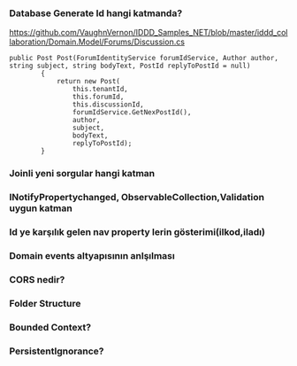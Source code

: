 ### Database Generate Id hangi katmanda?
https://github.com/VaughnVernon/IDDD_Samples_NET/blob/master/iddd_collaboration/Domain.Model/Forums/Discussion.cs
````
public Post Post(ForumIdentityService forumIdService, Author author, string subject, string bodyText, PostId replyToPostId = null)
        {
            return new Post(
                this.tenantId,
                this.forumId,
                this.discussionId,
                forumIdService.GetNexPostId(),
                author,
                subject,
                bodyText,
                replyToPostId);
        }

````
### Joinli yeni sorgular hangi katman
### INotifyPropertychanged, ObservableCollection,Validation uygun katman
### Id ye karşılık gelen nav property lerin gösterimi(ilkod,iladı)
### Domain events altyapısının anlşılması
### CORS nedir?
### Folder Structure 
### Bounded Context?
### PersistentIgnorance?
